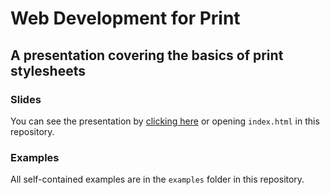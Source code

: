 # Web Development for Print
## A presentation covering the basics of print stylesheets

### Slides
You can see the presentation by [clicking here](https://toaster99.github.io/print-styles-presentation) or opening `index.html`
in this repository.

### Examples
All self-contained examples are in the `examples` folder in this repository.

